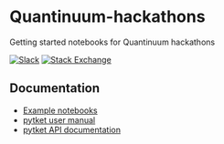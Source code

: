 # Quantinuum-hackathons

Getting started notebooks for Quantinuum hackathons

[![Slack](https://img.shields.io/badge/Slack-4A154B?style=for-the-badge&logo=slack&logoColor=white)](https://tketusers.slack.com/join/shared_invite/zt-18qmsamj9-UqQFVdkRzxnXCcKtcarLRA#)
[![Stack Exchange](https://img.shields.io/badge/StackExchange-%23ffffff.svg?style=for-the-badge&logo=StackExchange)](https://quantumcomputing.stackexchange.com/tags/pytket)

## Documentation

* [Example notebooks](https://tket.quantinuum.com/examples/Getting_started.html)
* [pytket user manual](https://tket.quantinuum.com/user-manual/)
* [pytket API documentation](https://tket.quantinuum.com/api-docs/) 